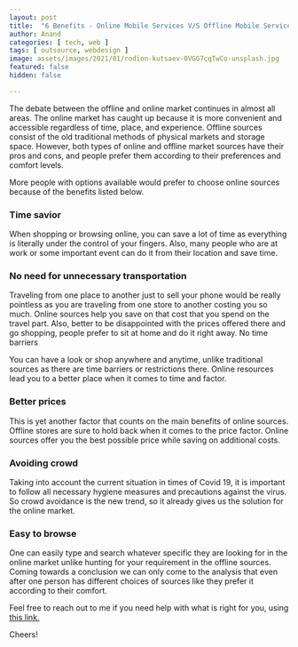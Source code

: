 ```yaml
---
layout: post
title:  "6 Benefits - Online Mobile Services V/S Offline Mobile Services"
author: Anand
categories: [ tech, web ]
tags: [ outsource, webdesign ]
image: assets/images/2021/01/rodion-kutsaev-0VGG7cqTwCo-unsplash.jpg
featured: false
hidden: false

---
```


The debate between the offline and online market continues in almost all areas.  The online market has caught up because it is more convenient and accessible regardless of time, place, and experience.  Offline sources consist of the old traditional methods of physical markets and storage space.  However, both types of online and offline market sources have their pros and cons, and people prefer them according to their preferences and comfort levels. 
  
More people with options available would prefer to choose online sources because of the benefits listed below. 

### Time savior

When shopping or browsing online, you can save a lot of time as everything is literally under the control of your fingers.  Also, many people who are at work or some important event can do it from their location and save time. 

### No need for unnecessary transportation

Traveling from one place to another just to sell your phone would be really pointless as you are traveling from one store to another costing you so much.  Online sources help you save on that cost that you spend on the travel part.  Also, better to be disappointed with the prices offered there and go shopping, people prefer to sit at home and do it right away. 
No time barriers

You can have a look or shop anywhere and anytime, unlike traditional sources as there are time barriers or restrictions there.  Online resources lead you to a better place when it comes to time and factor. 

### Better prices

This is yet another factor that counts on the main benefits of online sources.  Offline stores are sure to hold back when it comes to the price factor.  Online sources offer you the best possible price while saving on additional costs. 

### Avoiding crowd

Taking into account the current situation in times of Covid 19, it is important to follow all necessary hygiene measures and precautions against the virus.  So crowd avoidance is the new trend, so it already gives us the solution for the online market. 

### Easy to browse

One can easily type and search whatever specific they are looking for in the online market unlike hunting for your requirement in the offline sources.
Coming towards a conclusion we can only come to the analysis that even after one person has different choices of sources like they prefer it according to their comfort.



Feel free to reach out to me if you need help with what is right for you, using <a href="https://www.calendly.com/ahyconsulting/book" target="\_blank">this link.</a>

Cheers!
